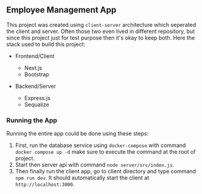 ## Employee Management App

This project was created using `client-server` architecture which seperated the client and server.
Often those two even lived in different repository, but since this project just for test purpose
then it's okay to keep both. Here the stack used to build this project:

- Frontend/Client
  - Next.js
  - Bootstrap

- Backend/Server
  - Express.js
  - Sequalize

### Running the App
Running the entire app could be done using these steps:
1. First, run the database service using `docker-compose` with command `docker compose up -d` make
   sure to execute the command at the root of project.
2. Start then server api with command `node server/src/index.js`.
3. Then finally run the client app, go to client directory and type command `npm run dev`. It should
   automatically start the client at `http://localhost:3000`.